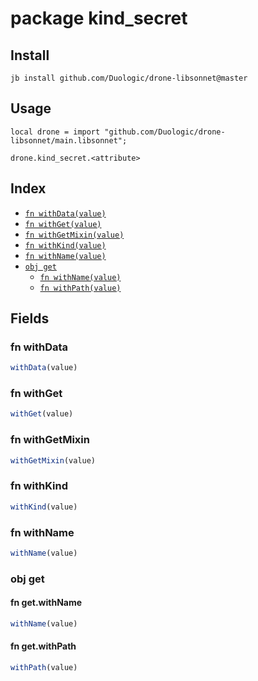 # package kind_secret



## Install

```
jb install github.com/Duologic/drone-libsonnet@master
```

## Usage

```jsonnet
local drone = import "github.com/Duologic/drone-libsonnet/main.libsonnet";

drone.kind_secret.<attribute>

```

## Index

* [`fn withData(value)`](#fn-withdata)
* [`fn withGet(value)`](#fn-withget)
* [`fn withGetMixin(value)`](#fn-withgetmixin)
* [`fn withKind(value)`](#fn-withkind)
* [`fn withName(value)`](#fn-withname)
* [`obj get`](#obj-get)
  * [`fn withName(value)`](#fn-getwithname)
  * [`fn withPath(value)`](#fn-getwithpath)

## Fields

### fn withData

```ts
withData(value)
```



### fn withGet

```ts
withGet(value)
```



### fn withGetMixin

```ts
withGetMixin(value)
```



### fn withKind

```ts
withKind(value)
```



### fn withName

```ts
withName(value)
```



### obj get


#### fn get.withName

```ts
withName(value)
```



#### fn get.withPath

```ts
withPath(value)
```


